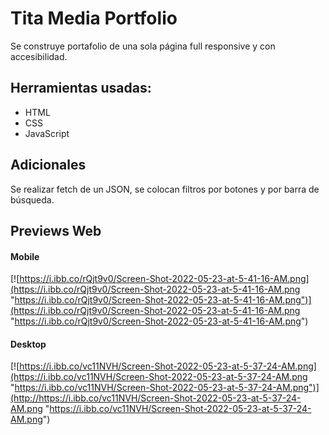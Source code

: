 # Tita Media Portfolio

Se construye portafolio de una sola página full responsive y con accesibilidad.

## Herramientas usadas:

- HTML
- CSS
- JavaScript

## Adicionales
Se realizar fetch de un JSON, se colocan filtros por botones y por barra de búsqueda.

## Previews Web

#### Mobile
[![https://i.ibb.co/rQjt9v0/Screen-Shot-2022-05-23-at-5-41-16-AM.png](https://i.ibb.co/rQjt9v0/Screen-Shot-2022-05-23-at-5-41-16-AM.png "https://i.ibb.co/rQjt9v0/Screen-Shot-2022-05-23-at-5-41-16-AM.png")](https://i.ibb.co/rQjt9v0/Screen-Shot-2022-05-23-at-5-41-16-AM.png "https://i.ibb.co/rQjt9v0/Screen-Shot-2022-05-23-at-5-41-16-AM.png")


#### Desktop
[![https://i.ibb.co/vc11NVH/Screen-Shot-2022-05-23-at-5-37-24-AM.png](https://i.ibb.co/vc11NVH/Screen-Shot-2022-05-23-at-5-37-24-AM.png "https://i.ibb.co/vc11NVH/Screen-Shot-2022-05-23-at-5-37-24-AM.png")](http://https://i.ibb.co/vc11NVH/Screen-Shot-2022-05-23-at-5-37-24-AM.png "https://i.ibb.co/vc11NVH/Screen-Shot-2022-05-23-at-5-37-24-AM.png")
